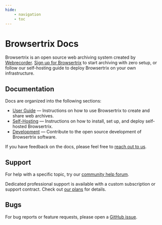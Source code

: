 ```yaml
---
hide:
    - navigation
    - toc
---
```


# Browsertrix Docs

Browsertrix is an open source web archiving system created by [Webrecorder](https://webrecorder.net/). [Sign up for Browsertrix](https://webrecorder.net/browsertrix) to start archiving with zero setup, or follow our self-hosting guide to deploy Browsertrix on your own infrastructure.

## Documentation

Docs are organized into the following sections:

- [User Guide](./user-guide/index.md) — Instructions on how to use Browsertrix to create and share web archives.
- [Self-Hosting](./deploy/index.md) — Instructions on how to install, set up, and deploy self-hosted Browsertrix.
- [Development](./develop/index.md) — Contribute to the open source development of Browsertrix software.

If you have feedback on the docs, please feel free to [reach out to us](mailto:docs-feedback@webrecorder.net).

## Support

For help with a specific topic, try our [community help forum](https://forum.webrecorder.net/c/help/5).

Dedicated professional support is available with a custom subscription or support contract. Check out [our plans](https://webrecorder.net/browsertrix/pricing/) for details.

## Bugs

For bug reports or feature requests, please open a [GitHub issue](https://github.com/webrecorder/browsertrix/issues/new/choose).
